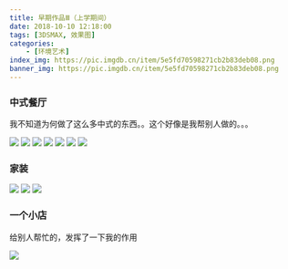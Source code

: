 ```yaml
---
title: 早期作品Ⅲ（上学期间）
date: 2018-10-10 12:18:00
tags: [3DSMAX, 效果图]
categories: 
	- [环境艺术]
index_img: https://pic.imgdb.cn/item/5e5fd70598271cb2b83deb08.png
banner_img: https://pic.imgdb.cn/item/5e5fd70598271cb2b83deb08.png
---
```


### 中式餐厅

我不知道为何做了这么多中式的东西。。这个好像是我帮别人做的。。。

![](https://pic.imgdb.cn/item/5e5fd6a098271cb2b83db5d5.png)
![](https://pic.imgdb.cn/item/5e5fd6a098271cb2b83db5dd.png)
![](https://pic.imgdb.cn/item/5e5fd6a398271cb2b83db766.png)
![](https://pic.imgdb.cn/item/5e5fd6a398271cb2b83db771.png)
![](https://pic.imgdb.cn/item/5e5fd6a398271cb2b83db77e.png)
![](https://pic.imgdb.cn/item/5e5fd6a398271cb2b83db787.png)
![](https://pic.imgdb.cn/item/5e5fd6a398271cb2b83db792.png)

### 家装

![](https://pic.imgdb.cn/item/5e5fd70598271cb2b83deaf4.png)
![](https://pic.imgdb.cn/item/5e5fd70598271cb2b83deafb.png)
![](https://pic.imgdb.cn/item/5e5fd70598271cb2b83deb08.png)

### 一个小店

给别人帮忙的，发挥了一下我的作用

![](https://pic.imgdb.cn/item/5e5fd77498271cb2b83e1cc9.png)